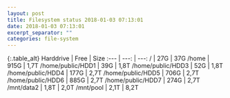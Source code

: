 ```yaml
---
layout: post
title: Filesystem status 2018-01-03 07:13:01
date: 2018-01-03 07:13:01
excerpt_separator: ""
categories: file-system
---
```

{:.table_alt}
Harddrive | Free | Size
:--- | ---: | ---:
/ | 27G | 37G
/home | 915G | 1,7T
/home/public/HDD1 | 39G | 1,8T
/home/public/HDD3 | 52G | 1,8T
/home/public/HDD4 | 177G | 2,7T
/home/public/HDD5 | 706G | 2,7T
/home/public/HDD6 | 885G | 2,7T
/home/public/HDD7 | 274G | 2,7T
/mnt/data2 | 1,8T | 2,0T
/mnt/pool | 2,1T | 8,2T
